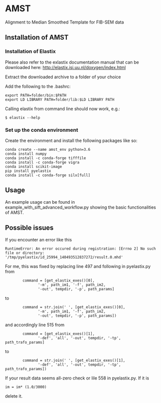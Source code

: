 # AMST
Alignment to Median Smoothed Template for FIB-SEM data

## Installation of AMST

### Installation of Elastix

Please also refer to the exlastix documentation manual that can be downloaded here: http://elastix.isi.uu.nl/doxygen/index.html

Extract the downloaded archive to a folder of your choice

Add the following to the .bashrc:

    export PATH=folder/bin:$PATH
    export LD LIBRARY PATH=folder/lib:$LD LIBRARY PATH
    
Calling elastix from command line should now work, e.g.:

    $ elastix --help

### Set up the conda environment

Create the environment and install the following packages like so:

    conda create --name amst_env python=3.6
    conda install numpy
    conda install -c conda-forge tifffile
    conda install -c conda-forge vigra
    conda install scikit-image
    pip install pyelastix
    conda install -c conda-forge silx[full]

## Usage

An example usage can be found in example_with_sift_advanced_workflow.py showing the basic functionalities of AMST.

## Possible issues

If you encounter an error like this

    RuntimeError: An error occured during registration: [Errno 2] No such file or directory: '/tmp/pyelastix/id_25994_140493512837272/result.0.mhd'
    
For me, this was fixed by replacing line 497 and following in pyelastix.py from

            command = [get_elastix_exes()[0],
                   '-m', path_im1, '-f', path_im2, 
                   '-out', tempdir, '-p', path_params]
                   
to 

            command = str.join(' ', [get_elastix_exes()[0],
                   '-m', path_im1, '-f', path_im2, 
                   '-out', tempdir, '-p', path_params])
                   
and accordingly line 515 from 

            command = [get_elastix_exes()[1],
                   '-def', 'all', '-out', tempdir, '-tp', path_trafo_params]

to

            command = str.join(' ', [get_elastix_exes()[1],
                   '-def', 'all', '-out', tempdir, '-tp', path_trafo_params])
                   
                   
If your result data seems all-zero check or lile 558 in pyelastix.py. If it is 

    im = im* (1.0/3000)
    
delete it.
